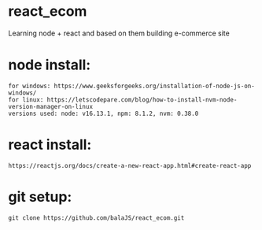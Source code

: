 # react_ecom
Learning node + react and based on them building e-commerce site

# node install:
    for windows: https://www.geeksforgeeks.org/installation-of-node-js-on-windows/
    for linux: https://letscodepare.com/blog/how-to-install-nvm-node-version-manager-on-linux
    versions used: node: v16.13.1, npm: 8.1.2, nvm: 0.38.0

# react install:
    https://reactjs.org/docs/create-a-new-react-app.html#create-react-app

# git setup:
    git clone https://github.com/balaJS/react_ecom.git

